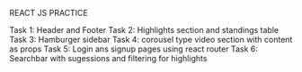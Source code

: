 REACT JS PRACTICE

Task 1: Header and Footer
Task 2: Highlights section and standings table
Task 3: Hamburger sidebar
Task 4: corousel type video section with content as props
Task 5: Login ans signup pages using react router
Task 6: Searchbar with sugessions and filtering for highlights